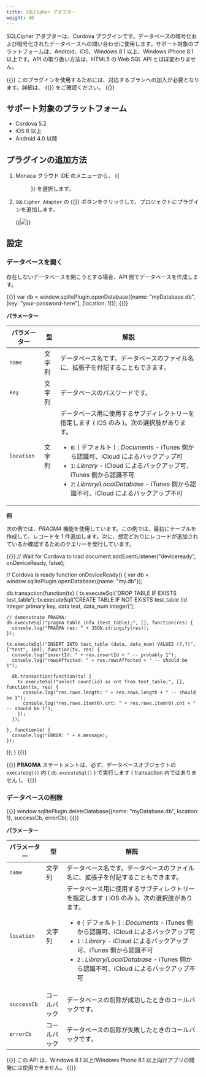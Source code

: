 ```yaml
---
title: SQLCipher アダプター
weight: 40
---
```


SQLCipher アダプターは、Cordova
プラグインです。データベースの暗号化および暗号化されたデータベースへの問い合わせに使用します。サポート対象のプラットフォームは、Android、iOS、Windows
8.1 以上、Windows iPhone 8.1 以上です。API の取り扱い方法は、HTML5 の
Web SQL API とほぼ変わりません。

{{<note>}}
  このプラグインを使用するためには、対応するプランへの加入が必要となります。詳細は、 {{<link href="https://ja.monaca.io/pricing.html" title="料金プラン">}} をご確認ください。
{{</note>}}

サポート対象のプラットフォーム
------------------------------

-   Cordova 5.2
-   iOS 8 以上
-   Android 4.0 以降

プラグインの追加方法
--------------------

1.  Monaca クラウド IDE のメニューから、
    {{<menu menu1="設定" menu2="Cordova プラグインの管理">}} を選択します。

2.  `SQLCipher Adapter` の {{<guilabel name="有効">}} ボタンをクリックして、プロジェクトにプラグインを追加します。

    {{<img src="/images/reference/power_plugins/sqlcipher/1.png">}}

設定
----

### データベースを開く

存在しないデータベースを開こうとする場合、API
側でデータベースを作成します。

{{<highlight javascript>}}
var db = window.sqlitePlugin.openDatabase({name: "myDatabase.db", [key: "your-password-here"], [location: 1]});
{{</highlight>}}

**パラメーター**

パラメーター | 型 | 解説
----------|------|----------------
`name` | 文字列 | データベース名です。データベースのファイル名に、拡張子を付記することもできます。
`key` | 文字列 | データベースのパスワードです。
`location` | 文字列 | データベース用に使用するサブディレクトリーを指定します ( iOS のみ )。次の選択肢があります。 <ul><li>`0`: ( デフォルト ) : *Documents* - iTunes 側から認識可、iCloud によるバックアップ可</li><li>`1`: *Library* - iCloud によるバックアップ可、iTunes 側から認識不可</li><li>`2`: *Library/LocalDatabase* - iTunes 側から認識不可、iCloud によるバックアップ不可</li>
</ul>

**例**

次の例では、*PRAGMA* 機能を使用しています。この例では、最初にテーブルを作成して、レコードを 1 件追加します。次に、想定どおりにレコードが追加されているか確認するためのクエリーを発行しています。

{{<highlight javascript>}}
// Wait for Cordova to load
document.addEventListener("deviceready", onDeviceReady, false);

// Cordova is ready
function onDeviceReady() {
  var db = window.sqlitePlugin.openDatabase({name: "my.db"});

  db.transaction(function(tx) {
    tx.executeSql('DROP TABLE IF EXISTS test_table');
    tx.executeSql('CREATE TABLE IF NOT EXISTS test_table (id integer primary key, data text, data_num integer)');

    // demonstrate PRAGMA:
    db.executeSql("pragma table_info (test_table);", [], function(res) {
      console.log("PRAGMA res: " + JSON.stringify(res));
    });

    tx.executeSql("INSERT INTO test_table (data, data_num) VALUES (?,?)", ["test", 100], function(tx, res) {
      console.log("insertId: " + res.insertId + " -- probably 1");
      console.log("rowsAffected: " + res.rowsAffected + " -- should be 1");

      db.transaction(function(tx) {
        tx.executeSql("select count(id) as cnt from test_table;", [], function(tx, res) {
          console.log("res.rows.length: " + res.rows.length + " -- should be 1");
          console.log("res.rows.item(0).cnt: " + res.rows.item(0).cnt + " -- should be 1");
        });
      });

    }, function(e) {
      console.log("ERROR: " + e.message);
    });
  });
}
{{</highlight>}}

{{<note>}}
<b>PRAGMA</b> ステートメントは、必ず、データベースオブジェクトの <code>executeSql()</code>
内 ( <code>db.executeSql()</code> ) で実行します ( transaction 内ではありません )。
{{</note>}}

### データベースの削除

{{<highlight javascript>}}
window.sqlitePlugin.deleteDatabase({name: "myDatabase.db", location: 1}, successCb, errorCb);
{{</highlight>}}

**パラメーター**

パラメーター | 型 | 解説
----------|------|----------------
`name` | 文字列 | データベース名です。データベースのファイル名に、拡張子を付記することもできます。
`location` | 文字列 | データベース用に使用するサブディレクトリーを指定します ( iOS のみ )。次の選択肢があります。 <ul><li>`0` ( デフォルト ) : *Documents* - iTunes 側から認識可、iCloud によるバックアップ可</li><li>`1` : *Library* - iCloud によるバックアップ可、iTunes 側から認識不可 </li><li>`2` : *Library/LocalDatabase* - iTunes 側から認識不可、iCloud によるバックアップ不可</li></ul>
`successCb` | コールバック | データベースの削除が成功したときのコールバックです。
`errorCb` | コールバック | データベースの削除が失敗したときのコールバックです。

{{<note>}}
  この API は、Windows 8.1 以上/Windows Phone 8.1 以上向けアプリの開発には使用できません。
{{</note>}}
